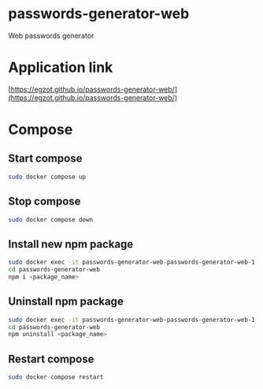 # passwords-generator-web

Web passwords generator

# Application link

[https://egzot.github.io/passwords-generator-web/](https://egzot.github.io/passwords-generator-web/)

# Compose

## Start compose

```sh
sudo docker compose up
```

## Stop compose

```sh
sudo docker compose down
```

## Install new npm package

```sh
sudo docker exec -it passwords-generator-web-passwords-generator-web-1 bash
cd passwords-generator-web
npm i <package_name>
```

## Uninstall npm package

```sh
sudo docker exec -it passwords-generator-web-passwords-generator-web-1 bash
cd passwords-generator-web
npm uninstall <package_name>
```

## Restart compose

```sh
sudo docker compose restart
```
